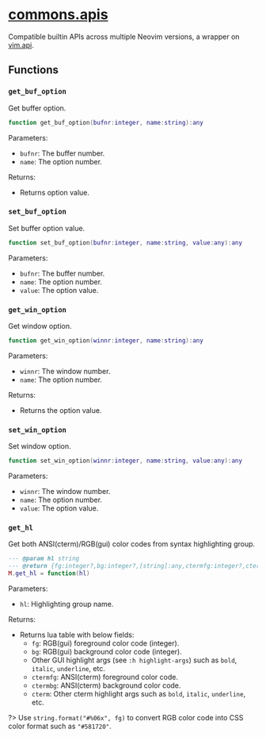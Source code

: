 <!-- markdownlint-disable MD001 MD013 MD034 MD033 MD051 -->

# [commons.apis](https://github.com/linrongbin16/commons.nvim/blob/main/lua/commons/apis.lua)

Compatible builtin APIs across multiple Neovim versions, a wrapper on [vim.api](https://neovim.io/doc/user/api.html).

## Functions

### `get_buf_option`

Get buffer option.

```lua
function get_buf_option(bufnr:integer, name:string):any
```

Parameters:

- `bufnr`: The buffer number.
- `name`: The option number.

Returns:

- Returns option value.

### `set_buf_option`

Set buffer option value.

```lua
function set_buf_option(bufnr:integer, name:string, value:any):any
```

Parameters:

- `bufnr`: The buffer number.
- `name`: The option number.
- `value`: The option value.

### `get_win_option`

Get window option.

```lua
function get_win_option(winnr:integer, name:string):any
```

Parameters:

- `winnr`: The window number.
- `name`: The option number.

Returns:

- Returns the option value.

### `set_win_option`

Set window option.

```lua
function set_win_option(winnr:integer, name:string, value:any):any
```

Parameters:

- `winnr`: The window number.
- `name`: The option number.
- `value`: The option value.

### `get_hl`

Get both ANSI(cterm)/RGB(gui) color codes from syntax highlighting group.

```lua
--- @param hl string
--- @return {fg:integer?,bg:integer?,[string]:any,ctermfg:integer?,ctermbg:integer?,cterm:table}
M.get_hl = function(hl)
```

Parameters:

- `hl`: Highlighting group name.

Returns:

- Returns lua table with below fields:
  - `fg`: RGB(gui) foreground color code (integer).
  - `bg`: RGB(gui) background color code (integer).
  - Other GUI highlight args (see `:h highlight-args`) such as `bold`, `italic`, `underline`, etc.
  - `ctermfg`: ANSI(cterm) foreground color code.
  - `ctermbg`: ANSI(cterm) background color code.
  - `cterm`: Other cterm highlight args such as `bold`, `italic`, `underline`, etc.

?> Use `string.format("#%06x", fg)` to convert RGB color code into CSS color format such as `"#581720"`.
